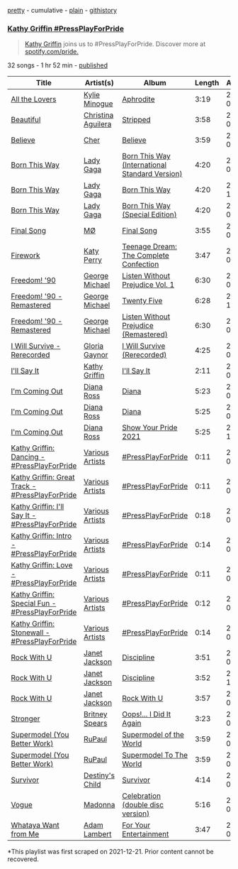 [pretty](/playlists/pretty/37i9dQZF1DXajWk2WkW4sa.md) - cumulative - [plain](/playlists/plain/37i9dQZF1DXajWk2WkW4sa) - [githistory](https://github.githistory.xyz/mackorone/spotify-playlist-archive/blob/main/playlists/plain/37i9dQZF1DXajWk2WkW4sa)

### [Kathy Griffin \#PressPlayForPride](https://open.spotify.com/playlist/37i9dQZF1DXajWk2WkW4sa)

> <a href="spotify:artist:7ahoEOUbXDm3vYTvOHWXbe">Kathy Griffin</a> joins us to \#PressPlayForPride\. Discover more at <a href="https://open.spotify.com/genre/pride">spotify.com/pride.</a>

32 songs - 1 hr 52 min - [published](https://open.spotify.com/playlist/06pXHEatbTWVilv8aFhK1X)

| Title | Artist(s) | Album | Length | Added | Removed |
|---|---|---|---|---|---|
| [All the Lovers](https://open.spotify.com/track/18JKvOJ3cXbGUePQWT3bLW) | [Kylie Minogue](https://open.spotify.com/artist/4RVnAU35WRWra6OZ3CbbMA) | [Aphrodite](https://open.spotify.com/album/3V5sFyVl69QrnHkZ8tcWnI) | 3:19 | 2016-06-07 |  |
| [Beautiful](https://open.spotify.com/track/3TCauNPqFiniaYHBvEVoHG) | [Christina Aguilera](https://open.spotify.com/artist/1l7ZsJRRS8wlW3WfJfPfNS) | [Stripped](https://open.spotify.com/album/2USigX9DhGuAini71XZEEK) | 3:58 | 2016-06-07 |  |
| [Believe](https://open.spotify.com/track/2goLsvvODILDzeeiT4dAoR) | [Cher](https://open.spotify.com/artist/72OaDtakiy6yFqkt4TsiFt) | [Believe](https://open.spotify.com/album/0jZfbz0dNfDjPSg0hYJNth) | 3:59 | 2016-06-07 |  |
| [Born This Way](https://open.spotify.com/track/209NkbzmsUa9pAobU7xGyf) | [Lady Gaga](https://open.spotify.com/artist/1HY2Jd0NmPuamShAr6KMms) | [Born This Way \(International Standard Version\)](https://open.spotify.com/album/30D9CrjDAZRrN7esS8CCgO) | 4:20 | 2016-06-07 | 2022-07-29 |
| [Born This Way](https://open.spotify.com/track/6aDi4gOE2Cfc6ecynvP81R) | [Lady Gaga](https://open.spotify.com/artist/1HY2Jd0NmPuamShAr6KMms) | [Born This Way](https://open.spotify.com/album/2KkMVsxymoNR7hRmBcMttd) | 4:20 | 2022-11-11 | 2022-11-14 |
| [Born This Way](https://open.spotify.com/track/6r2BECwMgEoRb5yLfp0Hca) | [Lady Gaga](https://open.spotify.com/artist/1HY2Jd0NmPuamShAr6KMms) | [Born This Way \(Special Edition\)](https://open.spotify.com/album/5maeycU97NHBgwRr2h2A4O) | 4:20 | 2022-07-29 |  |
| [Final Song](https://open.spotify.com/track/4qqArAiTPueDxIp7cf87h7) | [MØ](https://open.spotify.com/artist/0bdfiayQAKewqEvaU6rXCv) | [Final Song](https://open.spotify.com/album/2gcqSlK5xTxcpuLZ1iik3Z) | 3:55 | 2016-08-21 |  |
| [Firework](https://open.spotify.com/track/4lCv7b86sLynZbXhfScfm2) | [Katy Perry](https://open.spotify.com/artist/6jJ0s89eD6GaHleKKya26X) | [Teenage Dream: The Complete Confection](https://open.spotify.com/album/5BvgP623rtvlc0HDcpzquz) | 3:47 | 2016-06-07 |  |
| [Freedom! '90](https://open.spotify.com/track/1D6nV9TPfMnWm7UdVsDVfI) | [George Michael](https://open.spotify.com/artist/19ra5tSw0tWufvUp8GotLo) | [Listen Without Prejudice Vol\. 1](https://open.spotify.com/album/4lGS8HxU3NYaQxfU0wx2r1) | 6:30 | 2016-06-07 | 2022-07-29 |
| [Freedom! '90 \- Remastered](https://open.spotify.com/track/0GdRY6jy10daXuCrwla6lJ) | [George Michael](https://open.spotify.com/artist/19ra5tSw0tWufvUp8GotLo) | [Twenty Five](https://open.spotify.com/album/5HaOXSCK1IlwzV4ve7CUKY) | 6:28 | 2022-11-11 | 2022-11-13 |
| [Freedom! '90 \- Remastered](https://open.spotify.com/track/1wZ7o1mZysv1l26ZWawVfW) | [George Michael](https://open.spotify.com/artist/19ra5tSw0tWufvUp8GotLo) | [Listen Without Prejudice \(Remastered\)](https://open.spotify.com/album/3wefJju6OeLfLCd5KJWi7o) | 6:30 | 2022-07-29 |  |
| [I Will Survive \- Rerecorded](https://open.spotify.com/track/2a1MrtxYybqFV1Ow8VJ1dW) | [Gloria Gaynor](https://open.spotify.com/artist/6V6WCgi7waF55bJmylC4H5) | [I Will Survive \(Rerecorded\)](https://open.spotify.com/album/0EvxRMIJySiL1ges38c753) | 4:25 | 2016-06-07 |  |
| [I'll Say It](https://open.spotify.com/track/3q4JF2Hj5Mi9OnlINvEV2P) | [Kathy Griffin](https://open.spotify.com/artist/7ahoEOUbXDm3vYTvOHWXbe) | [I'll Say It](https://open.spotify.com/album/680IBfpdyKrsBnMYq87clh) | 2:11 | 2016-06-07 |  |
| [I'm Coming Out](https://open.spotify.com/track/3SnGymj6ijE2iuUfWxLo1q) | [Diana Ross](https://open.spotify.com/artist/3MdG05syQeRYPPcClLaUGl) | [Diana](https://open.spotify.com/album/3zgDLoVcpVGfFbDZJf3uHI) | 5:23 | 2022-07-29 |  |
| [I'm Coming Out](https://open.spotify.com/track/0ew27xRdxSexrWbODuLfeE) | [Diana Ross](https://open.spotify.com/artist/3MdG05syQeRYPPcClLaUGl) | [Diana](https://open.spotify.com/album/0Gy4phN6Xwx4uyskE7Wkls) | 5:25 | 2016-06-07 | 2022-07-29 |
| [I'm Coming Out](https://open.spotify.com/track/7fH2OYpXWSEzlbQwiKx7Gi) | [Diana Ross](https://open.spotify.com/artist/3MdG05syQeRYPPcClLaUGl) | [Show Your Pride 2021](https://open.spotify.com/album/2hXkN4hk2lHAJZQc7QRuqE) | 5:25 | 2022-11-11 | 2022-11-14 |
| [Kathy Griffin: Dancing \- \#PressPlayForPride](https://open.spotify.com/track/5hgfQZrsEuCe6mRFFq0RIu) | [Various Artists](https://open.spotify.com/artist/0LyfQWJT6nXafLPZqxe9Of) | [\#PressPlayForPride](https://open.spotify.com/album/3pjz5PfLYPdrxQfHuM7nao) | 0:11 | 2016-06-09 |  |
| [Kathy Griffin: Great Track \- \#PressPlayForPride](https://open.spotify.com/track/3oEGENBsi1DGRysE2ENu3S) | [Various Artists](https://open.spotify.com/artist/0LyfQWJT6nXafLPZqxe9Of) | [\#PressPlayForPride](https://open.spotify.com/album/3pjz5PfLYPdrxQfHuM7nao) | 0:11 | 2016-06-09 |  |
| [Kathy Griffin: I'll Say It \- \#PressPlayForPride](https://open.spotify.com/track/3jo3KIak19FyT2pnV4AljO) | [Various Artists](https://open.spotify.com/artist/0LyfQWJT6nXafLPZqxe9Of) | [\#PressPlayForPride](https://open.spotify.com/album/3pjz5PfLYPdrxQfHuM7nao) | 0:18 | 2016-06-09 |  |
| [Kathy Griffin: Intro \- \#PressPlayForPride](https://open.spotify.com/track/51NpP0s1nQLhoqWg49uh35) | [Various Artists](https://open.spotify.com/artist/0LyfQWJT6nXafLPZqxe9Of) | [\#PressPlayForPride](https://open.spotify.com/album/3pjz5PfLYPdrxQfHuM7nao) | 0:14 | 2016-06-09 |  |
| [Kathy Griffin: Love \- \#PressPlayForPride](https://open.spotify.com/track/2him9rtohTgrRWxXS992To) | [Various Artists](https://open.spotify.com/artist/0LyfQWJT6nXafLPZqxe9Of) | [\#PressPlayForPride](https://open.spotify.com/album/3pjz5PfLYPdrxQfHuM7nao) | 0:11 | 2016-06-09 |  |
| [Kathy Griffin: Special Fun \- \#PressPlayForPride](https://open.spotify.com/track/3Om5CbQrsMF1UwC7dFVGA1) | [Various Artists](https://open.spotify.com/artist/0LyfQWJT6nXafLPZqxe9Of) | [\#PressPlayForPride](https://open.spotify.com/album/3pjz5PfLYPdrxQfHuM7nao) | 0:12 | 2016-06-09 |  |
| [Kathy Griffin: Stonewall \- \#PressPlayForPride](https://open.spotify.com/track/369yG24WTUNnTG0mLtQrko) | [Various Artists](https://open.spotify.com/artist/0LyfQWJT6nXafLPZqxe9Of) | [\#PressPlayForPride](https://open.spotify.com/album/3pjz5PfLYPdrxQfHuM7nao) | 0:14 | 2016-06-09 |  |
| [Rock With U](https://open.spotify.com/track/5dHdH9Zw6Z2TPbR1ggyj1B) | [Janet Jackson](https://open.spotify.com/artist/4qwGe91Bz9K2T8jXTZ815W) | [Discipline](https://open.spotify.com/album/7CkalyLeka8LiJvKBcmwkB) | 3:51 | 2022-07-29 | 2022-11-13 |
| [Rock With U](https://open.spotify.com/track/5ZHwIIszkgLcVT3CicIylm) | [Janet Jackson](https://open.spotify.com/artist/4qwGe91Bz9K2T8jXTZ815W) | [Discipline](https://open.spotify.com/album/5hDjUyxqB0g8uwn3M0g9MM) | 3:52 | 2022-11-04 |  |
| [Rock With U](https://open.spotify.com/track/27AhogAIQ8fzUIygFYvPWh) | [Janet Jackson](https://open.spotify.com/artist/4qwGe91Bz9K2T8jXTZ815W) | [Rock With U](https://open.spotify.com/album/70Z8p9PM8Mt5luawJmqV6J) | 3:57 | 2016-06-07 | 2022-07-29 |
| [Stronger](https://open.spotify.com/track/5QhBKPqsnX1uY9fZNaAtZg) | [Britney Spears](https://open.spotify.com/artist/26dSoYclwsYLMAKD3tpOr4) | [Oops!..\. I Did It Again](https://open.spotify.com/album/5PmgtkodFl2Om3hMXONDll) | 3:23 | 2016-06-07 |  |
| [Supermodel \(You Better Work\)](https://open.spotify.com/track/36Rpz4MZQhGknLEmTmHr8v) | [RuPaul](https://open.spotify.com/artist/2SdOKxC1sSxEyv8JYERaNe) | [Supermodel of the World](https://open.spotify.com/album/5dZF2rTcU8ZWmfk6NVI0hA) | 3:59 | 2022-07-29 |  |
| [Supermodel \(You Better Work\)](https://open.spotify.com/track/7tvMOBSGPAl4Gyiq6fdiRd) | [RuPaul](https://open.spotify.com/artist/2SdOKxC1sSxEyv8JYERaNe) | [Supermodel To The World](https://open.spotify.com/album/2NBh8cWPygbHUaLUmhYSJt) | 3:59 | 2016-06-07 | 2022-07-29 |
| [Survivor](https://open.spotify.com/track/2Mpj1Ul5OFPyyP4wB62Rvi) | [Destiny's Child](https://open.spotify.com/artist/1Y8cdNmUJH7yBTd9yOvr5i) | [Survivor](https://open.spotify.com/album/2HcjLD0ButtKsQYqzoyOx9) | 4:14 | 2016-06-07 |  |
| [Vogue](https://open.spotify.com/track/27QvYgBk0CHOVHthWnkuWt) | [Madonna](https://open.spotify.com/artist/6tbjWDEIzxoDsBA1FuhfPW) | [Celebration \(double disc version\)](https://open.spotify.com/album/43lok9zd7BW5CoYkXZs7S0) | 5:16 | 2016-06-07 |  |
| [Whataya Want from Me](https://open.spotify.com/track/2rDwdvBma1O1eLzo29p2cr) | [Adam Lambert](https://open.spotify.com/artist/6prmLEyn4LfHlD9NnXWlf7) | [For Your Entertainment](https://open.spotify.com/album/0cUNjl7p6LYZJkKXJWzqP0) | 3:47 | 2016-06-07 |  |

\*This playlist was first scraped on 2021-12-21. Prior content cannot be recovered.
